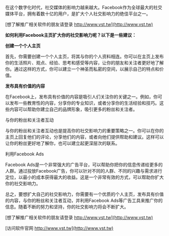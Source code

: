 在这个数字化时代，社交媒体的影响力越来越大。Facebook作为全球最大的社交媒体平台，拥有着数十亿的用户，是扩大个人社交影响力的绝佳平台之一。

[想了解推广相关软件的朋友请登录 http://www.vst.tw](http://www.vst.tw)

**如何利用Facebook主页扩大你的社交影响力呢？以下是一些建议：**

**创建一个个人主页**

首先，你需要创建一个个人主页，将其与你的个人资料相连。你可以在主页上发布你的生活照片、观点、经验、思考和感受等内容，让你的朋友和关注者更好地了解你。通过这样的方式，你可以建立一个神圣而私密的空间，以展示自己的特点和价值。

**发布具有价值的内容**

在Facebook上，发布具有价值的内容是吸引人们关注你的关键之一。例如，你可以发布一些教育性的内容，分享你的专业知识，或者分享你的生活经验和技巧。这些内容可以帮助你建立自己的品牌形象，吸引更多的粉丝和关注者。

与你的粉丝和关注者互动

与你的粉丝和关注者互动也是提高你的社交影响力的重要策略之一。你可以在你的主页上回复他们的评论，分享他们的内容，或者向他们提供帮助和建议。这样可以让你的粉丝更好地了解你，也可以建立起更深层次的联系。

利用Facebook Ads

Facebook Ads是一个非常强大的广告平台，可以帮助你把你的信息传递给更多的人群。通过投放Facebook广告，你可以针对不同的人群、不同的兴趣与需求进行定位，以最小的成本获得最大的收益。这是一个非常有效的方式，可以帮助你扩大你的社交影响力。

总之，要想扩大自己的社交影响力，你需要有一个优质的个人主页，发布具有价值的内容，与你的粉丝和关注者互动，并利用Facebook Ads等广告工具来推广你的信息。随着不断的努力和坚持，你的社交影响力将会不断扩大。

[想了解推广相关软件的朋友请登录 http://www.vst.tw](http://www.vst.tw)


[访问软件官网 http://www.vst.tw](http://www.vst.tw)
